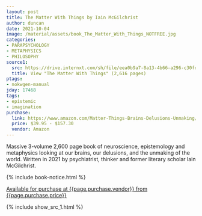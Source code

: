 ```yaml
---
layout: post
title: The Matter With Things by Iain McGilchrist
author: duncan
date: 2021-10-04
image: /material/assets/book_The_Matter_With_Things_NOTFREE.jpg
categories:
- PARAPSYCHOLOGY
- METAPHYSICS
- PHILOSOPHY
source1:
  src: https://drive.internxt.com/sh/file/eea0b9a7-8a13-4b66-a296-c30fd7c78988/3aeb5225c633f724d1cc4ae57821eade9e1083e6b5a798b20340c542b20d1536
  title: View "The Matter With Things" (2,616 pages)
ptags:
- nokwgen-manual
jday: 17468
tags:
- epistemic
- imagination
purchase:
  link: https://www.amazon.com/Matter-Things-Brains-Delusions-Unmaking/dp/1914568060
  price: $39.95 - $157.30
  vendor: Amazon
---
```


Massive 3-volume 2,600 page book of neuroscience, epistemology and metaphysics looking at our brains, our delusions, and the unmaking of the world. Written in 2021 by psychiatrist, thinker and former literary scholar Iain McGilchrist. 

<!--more-->

{% include book-notice.html %}

<a href="{{page.purchase.link}}">Available for purchase at {{page.purchase.vendor}} from {{page.purchase.price}}</a> 

{% include show_src_1.html %}
